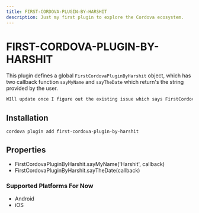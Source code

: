```yaml
---
title: FIRST-CORDOVA-PLUGIN-BY-HARSHIT
description: Just my first plugin to explore the Cordova ecosystem.
---
```


# FIRST-CORDOVA-PLUGIN-BY-HARSHIT

This plugin defines a global `FirstCordovaPluginByHarshit` object, which has two callback function `sayMyName` and `sayTheDate` which return's the string provided by the user.
```js
WIll update once I figure out the existing issue which says FirstCordovaPluginByHarshit.sayMyName is not a function.
```

## Installation

    cordova plugin add first-cordova-plugin-by-harshit

## Properties

- FirstCordovaPluginByHarshit.sayMyName('Harshit', callback)
- FirstCordovaPluginByHarshit.sayTheDate(callback)

### Supported Platforms For Now

- Android
- iOS